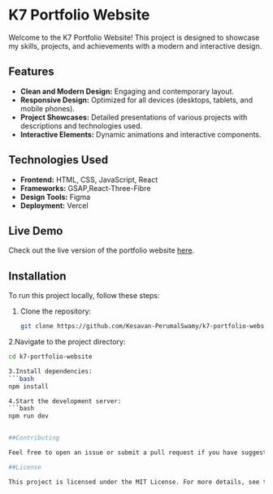 # K7 Portfolio Website

Welcome to the K7 Portfolio Website! This project is designed to showcase my skills, projects, and achievements with a modern and interactive design.

## Features

- **Clean and Modern Design:** Engaging and contemporary layout.
- **Responsive Design:** Optimized for all devices (desktops, tablets, and mobile phones).
- **Project Showcases:** Detailed presentations of various projects with descriptions and technologies used.
- **Interactive Elements:** Dynamic animations and interactive components.


## Technologies Used

- **Frontend:** HTML, CSS, JavaScript, React
- **Frameworks:** GSAP,React-Three-Fibre
- **Design Tools:** Figma
- **Deployment:** Vercel

## Live Demo

Check out the live version of the portfolio website [here](https://kesavanperumalsamy.in/).

## Installation

To run this project locally, follow these steps:

1. Clone the repository:
   ```bash
   git clone https://github.com/Kesavan-PerumalSwamy/k7-portfolio-website.git
   
2.Navigate to the project directory:
  ```bash
  cd k7-portfolio-website

3.Install dependencies:
  ```bash
  npm install

4.Start the development server:
  ```bash
  npm run dev


##Contributing

Feel free to open an issue or submit a pull request if you have suggestions or improvements.

##License

This project is licensed under the MIT License. For more details, see the [LICENSE](LICENSE) file.
